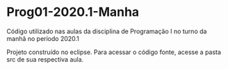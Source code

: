# Prog01-2020.1-Manha
Código utilizado nas aulas da disciplina de Programação I no turno da manhã no período 2020.1

Projeto construído no eclipse.
Para acessar o código fonte, acesse a pasta src de sua respectiva aula.
